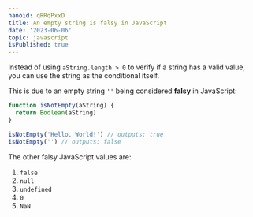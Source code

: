 ```yaml
---
nanoid: qRRqPxxD
title: An empty string is falsy in JavaScript
date: '2023-06-06'
topic: javascript
isPublished: true
---
```


Instead of using `aString.length > 0` to verify if a string has a valid value, you can use the string as the conditional itself. 

This is due to an empty string `''` being considered **falsy** in JavaScript:

```javascript showLineNumbers
function isNotEmpty(aString) {
  return Boolean(aString)
}

isNotEmpty('Hello, World!') // outputs: true
isNotEmpty('') // outputs: false
```

The other falsy JavaScript values are:
1. `false`
2. `null`
3. `undefined`
4. `0`
5. `NaN`